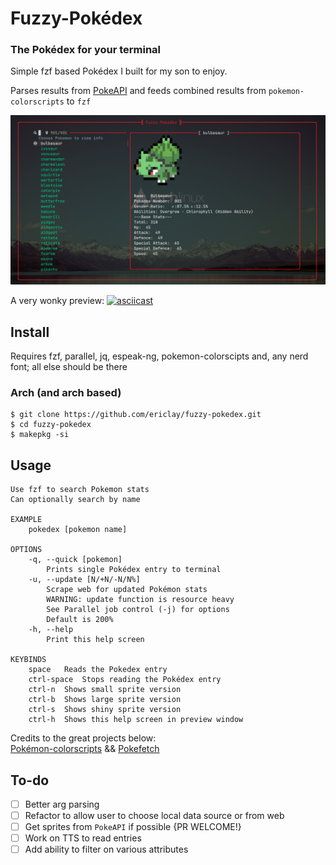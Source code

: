 # Fuzzy-Pokédex 
### The Pokédex for your terminal
Simple fzf based Pokédex I built for my son to enjoy.

Parses results from [PokeAPI](pokeapi.co/) and feeds combined results from `pokemon-colorscripts` to `fzf`

![Screenshot](https://github.com/ericlay/fuzzy-pokedex/blob/main/screenshot.png?raw=true)

A very wonky preview:
[![asciicast](https://asciinema.org/a/581487.svg)](https://asciinema.org/a/581487)

## Install

Requires fzf, parallel, jq, espeak-ng, pokemon-colorscipts and, any nerd font; all else should be there

### Arch (and arch based)
```
$ git clone https://github.com/ericlay/fuzzy-pokedex.git
$ cd fuzzy-pokedex
$ makepkg -si
```
## Usage

```
Use fzf to search Pokemon stats 
Can optionally search by name

EXAMPLE
	pokedex [pokemon name]

OPTIONS
	-q, --quick [pokemon]
		Prints single Pokédex entry to terminal
	-u, --update [N/+N/-N/N%]
		Scrape web for updated Pokémon stats
		WARNING: update function is resource heavy
		See Parallel job control (-j) for options
		Default is 200%
	-h, --help
		Print this help screen

KEYBINDS
	space	Reads the Pokedex entry
	ctrl-space	Stops reading the Pokédex entry
	ctrl-n	Shows small sprite version
	ctrl-b	Shows large sprite version
	ctrl-s	Shows shiny sprite version
	ctrl-h	Shows this help screen in preview window
```

Credits to the great projects below: \
[Pokémon-colorscripts](https://gitlab.com/phoneybadger/pokemon-colorscripts) && [Pokefetch](https://github.com/rmccorm4/Pokefetch)
 
## To-do
* [ ] Better arg parsing
* [ ] Refactor to allow user to choose local data source or from web
* [ ] Get sprites from `PokeAPI` if possible {PR WELCOME!}
* [ ] Work on TTS to read entries
* [ ] Add ability to filter on various attributes
